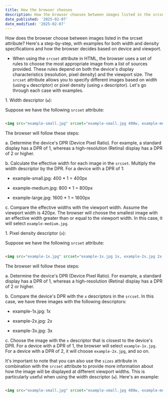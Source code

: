 ```yaml
---
title: How the browser chooses
description: How the browser chooses between images listed in the srcset attribute
date_published: '2025-02-07'
date_modified: '2025-02-07'
---
```


How does the browser choose between images listed in the srcset attribute? Here's a step-by-step, with examples for both width and density specifications and how the browser decides based on device and viewport.

- When using the `srcset` attribute in HTML, the browser uses a set of rules to choose the most appropriate image from a list of sources provided. These rules depend on both the device's display characteristics (resolution, pixel density) and the viewport size. The `srcset` attribute allows you to specify different images based on width (using `w` descriptor) or pixel density (using `x` descriptor). Let's go through each case with examples.

1\. Width descriptor (`w`):

Suppose we have the following `srcset` attribute:

```html

<img src="example-small.jpg" srcset="example-small.jpg 400w, example-medium.jpg 800w, example-large.jpg 1600w" alt="Example Image">

```

The browser will follow these steps:

a. Determine the device's DPR (Device Pixel Ratio). For example, a standard display has a DPR of 1, whereas a high-resolution (Retina) display has a DPR of 2 or higher.

b. Calculate the effective width for each image in the `srcset`. Multiply the width descriptor by the DPR. For a device with a DPR of 1:

- example-small.jpg: 400 \* 1 = 400px

- example-medium.jpg: 800 \* 1 = 800px

- example-large.jpg: 1600 \* 1 = 1600px

c. Compare the effective widths with the viewport width. Assume the viewport width is 420px. The browser will choose the smallest image with an effective width greater than or equal to the viewport width. In this case, it will select `example-medium.jpg`.

1\. Pixel density descriptor (`x`):

Suppose we have the following `srcset` attribute:

```html

<img src="example-1x.jpg" srcset="example-1x.jpg 1x, example-2x.jpg 2x, example-3x.jpg 3x" alt="Example Image">

```

The browser will follow these steps:

a. Determine the device's DPR (Device Pixel Ratio). For example, a standard display has a DPR of 1, whereas a high-resolution (Retina) display has a DPR of 2 or higher.

b. Compare the device's DPR with the `x` descriptors in the `srcset`. In this case, we have three images with the following descriptors:

- example-1x.jpg: 1x

- example-2x.jpg: 2x

- example-3x.jpg: 3x

c. Choose the image with the `x` descriptor that is closest to the device's DPR. For a device with a DPR of 1, the browser will select `example-1x.jpg`. For a device with a DPR of 2, it will choose `example-2x.jpg`, and so on.

It's important to note that you can also use the `sizes` attribute in combination with the `srcset` attribute to provide more information about how the image will be displayed at different viewport widths. This is particularly useful when using the width descriptor (`w`). Here's an example:

```html

<img src="example-small.jpg" srcset="example-small.jpg 400w, example-medium.jpg 800w, example-large.jpg 1600w" sizes="(max-width: 480px) 100vw, (max-width: 960px) 50vw,

```
